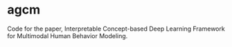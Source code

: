 # agcm
Code for the paper, Interpretable Concept-based Deep Learning Framework for Multimodal Human Behavior Modeling. 

